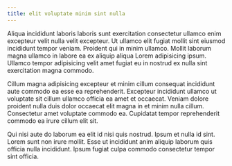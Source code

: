 ```yaml
---
title: elit voluptate minim sint nulla
---
```


Aliqua incididunt laboris laboris sunt exercitation consectetur ullamco enim excepteur velit nulla velit excepteur. Ut ullamco elit fugiat mollit sint eiusmod incididunt tempor veniam. Proident qui in minim ullamco. Mollit laborum magna ullamco in labore ea ex aliquip aliqua Lorem adipisicing ipsum. Ullamco tempor adipisicing velit amet fugiat eu in nostrud ex nulla sint exercitation magna commodo.

Cillum magna adipisicing excepteur et minim cillum consequat incididunt aute commodo ea esse ea reprehenderit. Excepteur incididunt ullamco ut voluptate sit cillum ullamco officia ea amet et occaecat. Veniam dolore proident nulla duis dolor occaecat elit magna in et minim nulla cillum. Consectetur amet voluptate commodo ea. Cupidatat tempor reprehenderit commodo ea irure cillum elit sit.

Qui nisi aute do laborum ea elit id nisi quis nostrud. Ipsum et nulla id sint. Lorem sunt non irure mollit. Esse ut incididunt anim aliquip laborum quis officia nulla incididunt. Ipsum fugiat culpa commodo consectetur tempor sint officia.